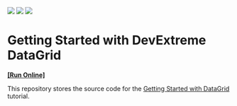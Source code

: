 <!-- default badges list -->
![](https://img.shields.io/endpoint?url=https://codecentral.devexpress.com/api/v1/VersionRange/292289396/21.2.2%2B)
[![](https://img.shields.io/badge/Open_in_DevExpress_Support_Center-FF7200?style=flat-square&logo=DevExpress&logoColor=white)](https://supportcenter.devexpress.com/ticket/details/T957334)
[![](https://img.shields.io/badge/📖_How_to_use_DevExpress_Examples-e9f6fc?style=flat-square)](https://docs.devexpress.com/GeneralInformation/403183)
<!-- default badges end -->

# Getting Started with DevExtreme DataGrid
<!-- run online -->
**[[Run Online]](https://codecentral.devexpress.com/292289396/)**
<!-- run online end -->

This repository stores the source code for the [Getting Started with DataGrid](https://js.devexpress.com/Documentation/Guide/UI_Components/DataGrid/Getting_Started_with_DataGrid/) tutorial. 
